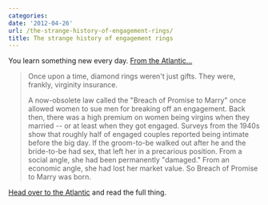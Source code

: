 ```yaml
---
categories:
date: '2012-04-26'
url: /the-strange-history-of-engagement-rings/
title: The strange history of engagement rings
---
```


You learn something new every day. <a href="http://www.theatlantic.com/business/archive/2012/04/the-strange-and-formerly-sexist-economics-of-engagement-rings/255434/">From the Atlantic...</a>

<blockquote>Once upon a time, diamond rings weren't just gifts. They were, frankly, virginity insurance.

A now-obsolete law called the "Breach of Promise to Marry" once allowed women to sue men for breaking off an engagement. Back then, there was a high premium on women being virgins when they married -- or at least when they got engaged. Surveys from the 1940s show that roughly half of engaged couples reported being intimate before the big day. If the groom-to-be walked out after he and the bride-to-be had sex, that left her in a precarious position. From a social angle, she had been permanently "damaged." From an economic angle, she had lost her market value. So Breach of Promise to Marry was born.</blockquote>

<a href="http://www.theatlantic.com/business/archive/2012/04/the-strange-and-formerly-sexist-economics-of-engagement-rings/255434/">Head over to the Atlantic</a> and read the full thing.